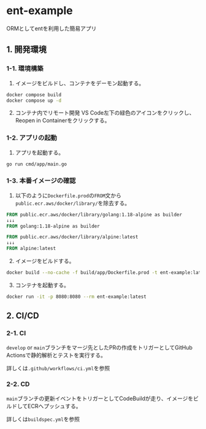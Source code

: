 # ent-example
ORMとしてentを利用した簡易アプリ

## 1. 開発環境
### 1-1. 環境構築
1. イメージをビルドし、コンテナをデーモン起動する。
```bash
docker compose build
docker compose up -d
```
2. コンテナ内でリモート開発
VS Code左下の緑色のアイコンをクリックし、Reopen in Containerをクリックする。

### 1-2. アプリの起動
1. アプリを起動する。
```bash
go run cmd/app/main.go
```

### 1-3. 本番イメージの確認
1. 以下のように`Dockerfile.prod`の`FROM`文から`public.ecr.aws/docker/library/`を除去する。
```Dockerfile
FROM public.ecr.aws/docker/library/golang:1.18-alpine as builder
↓↓↓
FROM golang:1.18-alpine as builder
```
```Dockerfile
FROM public.ecr.aws/docker/library/alpine:latest
↓↓↓
FROM alpine:latest
```

2. イメージをビルドする。
```bash
docker build --no-cache -f build/app/Dockerfile.prod -t ent-example:latest .
```

3. コンテナを起動する。
```bash
docker run -it -p 8080:8080 --rm ent-example:latest
```

## 2. CI/CD
### 2-1. CI
`develop` or `main`ブランチをマージ先としたPRの作成をトリガーとしてGitHub Actionsで静的解析とテストを実行する。

詳しくは`.github/workflows/ci.yml`を参照

### 2-2. CD
`main`ブランチの更新イベントをトリガーとしてCodeBuildが走り、イメージをビルドしてECRへプッシュする。

詳しくは`buildspec.yml`を参照
